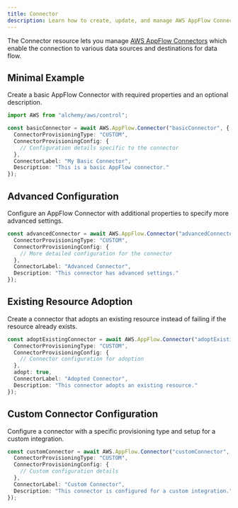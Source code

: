 ```yaml
---
title: Connector
description: Learn how to create, update, and manage AWS AppFlow Connectors using Alchemy Cloud Control.
---
```



The Connector resource lets you manage [AWS AppFlow Connectors](https://docs.aws.amazon.com/appflow/latest/userguide/) which enable the connection to various data sources and destinations for data flow.

## Minimal Example

Create a basic AppFlow Connector with required properties and an optional description.

```ts
import AWS from "alchemy/aws/control";

const basicConnector = await AWS.AppFlow.Connector("basicConnector", {
  ConnectorProvisioningType: "CUSTOM",
  ConnectorProvisioningConfig: {
    // Configuration details specific to the connector
  },
  ConnectorLabel: "My Basic Connector",
  Description: "This is a basic AppFlow connector."
});
```

## Advanced Configuration

Configure an AppFlow Connector with additional properties to specify more advanced settings.

```ts
const advancedConnector = await AWS.AppFlow.Connector("advancedConnector", {
  ConnectorProvisioningType: "CUSTOM",
  ConnectorProvisioningConfig: {
    // More detailed configuration for the connector
  },
  ConnectorLabel: "Advanced Connector",
  Description: "This connector has advanced settings."
});
```

## Existing Resource Adoption

Create a connector that adopts an existing resource instead of failing if the resource already exists.

```ts
const adoptExistingConnector = await AWS.AppFlow.Connector("adoptExistingConnector", {
  ConnectorProvisioningType: "CUSTOM",
  ConnectorProvisioningConfig: {
    // Connector configuration for adoption
  },
  adopt: true,
  ConnectorLabel: "Adopted Connector",
  Description: "This connector adopts an existing resource."
});
```

## Custom Connector Configuration

Configure a connector with a specific provisioning type and setup for a custom integration.

```ts
const customConnector = await AWS.AppFlow.Connector("customConnector", {
  ConnectorProvisioningType: "CUSTOM",
  ConnectorProvisioningConfig: {
    // Custom configuration details
  },
  ConnectorLabel: "Custom Connector",
  Description: "This connector is configured for a custom integration."
});
```
